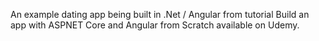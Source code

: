 An example dating app being built in .Net / Angular from tutorial Build an app with ASPNET Core and Angular from Scratch available on Udemy.